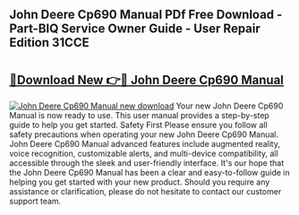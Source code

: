 ## John Deere Cp690 Manual PDf Free Download - Part-BIQ Service Owner Guide - User Repair Edition 31CCE

# <h2><a href="http://bc85792.oget.top/?id=John+Deere+Cp690+Manual">🔗Download New 👉🔴 John Deere Cp690 Manual</a></h2>

[![John Deere Cp690 Manual new download](https://i.imgur.com/5g1atiW.png)](http://bc85792.oget.top/?id=John+Deere+Cp690+Manual)
Your new John Deere Cp690 Manual is now ready to use. This user manual provides a step-by-step guide to help you get started. Safety First Please ensure you follow all safety precautions when operating your new John Deere Cp690 Manual. John Deere Cp690 Manual advanced features include augmented reality, voice recognition, customizable alerts, and multi-device compatibility, all accessible through the sleek and user-friendly interface. It's our hope that the John Deere Cp690 Manual has been a clear and easy-to-follow guide in helping you get started with your new product. Should you require any assistance or clarification, please do not hesitate to contact our customer support team.
